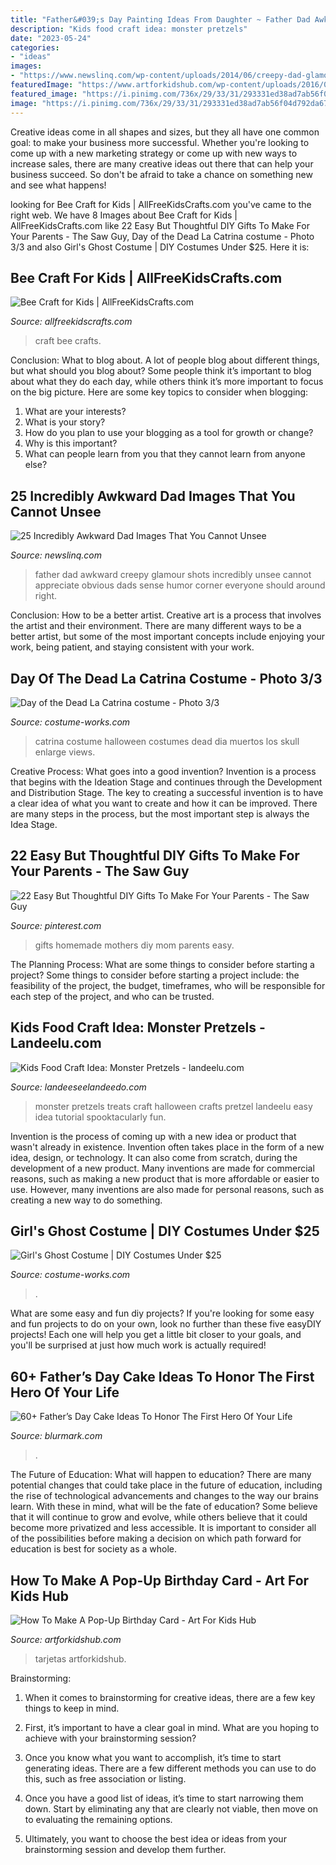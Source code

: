 ```yaml
---
title: "Father&#039;s Day Painting Ideas From Daughter ~ Father Dad Awkward Creepy Glamour Shots Incredibly Unsee Cannot Appreciate Obvious Dads Sense Humor Corner Everyone Should Around Right"
description: "Kids food craft idea: monster pretzels"
date: "2023-05-24"
categories:
- "ideas"
images:
- "https://www.newslinq.com/wp-content/uploads/2014/06/creepy-dad-glamour-shots.jpg"
featuredImage: "https://www.artforkidshub.com/wp-content/uploads/2016/02/how-to-make-birthday-card-feature.jpg"
featured_image: "https://i.pinimg.com/736x/29/33/31/293331ed38ad7ab56f04d792da6703d4.jpg"
image: "https://i.pinimg.com/736x/29/33/31/293331ed38ad7ab56f04d792da6703d4.jpg"
---
```



Creative ideas come in all shapes and sizes, but they all have one common goal: to make your business more successful. Whether you're looking to come up with a new marketing strategy or come up with new ways to increase sales, there are many creative ideas out there that can help your business succeed. So don't be afraid to take a chance on something new and see what happens!

	

		
looking for Bee Craft for Kids | AllFreeKidsCrafts.com you've came to the right web. We have 8 Images about Bee Craft for Kids | AllFreeKidsCrafts.com like 22 Easy But Thoughtful DIY Gifts To Make For Your Parents - The Saw Guy, Day of the Dead La Catrina costume - Photo 3/3 and also Girl&#039;s Ghost Costume | DIY Costumes Under $25. Here it is:
		
    
## Bee Craft For Kids | AllFreeKidsCrafts.com

<img loading=lazy src="http://irepo.primecp.com/2018/07/380908/Bee-Craft-for-Kids_ExtraLarge800_ID-2841281.jpg?v=2841281" onerror="this.onerror=null;this.src='https://tse2.mm.bing.net/th?id=OIP.gy5MoFPOMSV7janfIYuPRAHaLH&amp;pid=15.1';" alt="Bee Craft for Kids | AllFreeKidsCrafts.com">

_Source: allfreekidscrafts.com_

>craft bee crafts. 

	

Conclusion: What to blog about.
A lot of people blog about different things, but what should you blog about? Some people think it’s important to blog about what they do each day, while others think it’s more important to focus on the big picture. Here are some key topics to consider when blogging:
1. What are your interests? 
2. What is your story? 
3. How do you plan to use your blogging as a tool for growth or change? 
4. Why is this important? 
5. What can people learn from you that they cannot learn from anyone else?

    
## 25 Incredibly Awkward Dad Images That You Cannot Unsee

<img loading=lazy src="https://www.newslinq.com/wp-content/uploads/2014/06/creepy-dad-glamour-shots.jpg" onerror="this.onerror=null;this.src='https://tse4.mm.bing.net/th?id=OIP.bGLWwol28DV-Dafy6c9qTQAAAA&amp;pid=15.1';" alt="25 Incredibly Awkward Dad Images That You Cannot Unsee">

_Source: newslinq.com_

>father dad awkward creepy glamour shots incredibly unsee cannot appreciate obvious dads sense humor corner everyone should around right. 

	

Conclusion: How to be a better artist.
Creative art is a process that involves the artist and their environment. There are many different ways to be a better artist, but some of the most important concepts include enjoying your work, being patient, and staying consistent with your work.

    
## Day Of The Dead La Catrina Costume - Photo 3/3

<img loading=lazy src="https://photos.costume-works.com/full/la_catrina.jpg" onerror="this.onerror=null;this.src='https://tse4.mm.bing.net/th?id=OIP.WJTCGN_xoe06-TXEBnCYqAHaJ5&amp;pid=15.1';" alt="Day of the Dead La Catrina costume - Photo 3/3">

_Source: costume-works.com_

>catrina costume halloween costumes dead dia muertos los skull enlarge views. 

	

Creative Process: What goes into a good invention?
Invention is a process that begins with the Ideation Stage and continues through the Development and Distribution Stage. The key to creating a successful invention is to have a clear idea of what you want to create and how it can be improved. There are many steps in the process, but the most important step is always the Idea Stage.

    
## 22 Easy But Thoughtful DIY Gifts To Make For Your Parents - The Saw Guy

<img loading=lazy src="https://i.pinimg.com/736x/29/33/31/293331ed38ad7ab56f04d792da6703d4.jpg" onerror="this.onerror=null;this.src='https://tse1.mm.bing.net/th?id=OIP.B_wqwnBNm3jbPujE1kaCYgHaLH&amp;pid=15.1';" alt="22 Easy But Thoughtful DIY Gifts To Make For Your Parents - The Saw Guy">

_Source: pinterest.com_

>gifts homemade mothers diy mom parents easy. 

	

The Planning Process: What are some things to consider before starting a project?
Some things to consider before starting a project include: the feasibility of the project, the budget, timeframes, who will be responsible for each step of the project, and who can be trusted.

    
## Kids Food Craft Idea: Monster Pretzels - Landeelu.com

<img loading=lazy src="https://www.landeeseelandeedo.com/wp-content/uploads/2014/09/Monster-Pretzels-Food-Craft-for-Kids.jpg" onerror="this.onerror=null;this.src='https://tse2.mm.bing.net/th?id=OIP.2aE_qspZHC549pvDTRmZVQHaLH&amp;pid=15.1';" alt="Kids Food Craft Idea: Monster Pretzels - landeelu.com">

_Source: landeeseelandeedo.com_

>monster pretzels treats craft halloween crafts pretzel landeelu easy idea tutorial spooktacularly fun. 

	

Invention is the process of coming up with a new idea or product that wasn't already in existence. Invention often takes place in the form of a new idea, design, or technology. It can also come from scratch, during the development of a new product. Many inventions are made for commercial reasons, such as making a new product that is more affordable or easier to use. However, many inventions are also made for personal reasons, such as creating a new way to do something.

    
## Girl&#039;s Ghost Costume | DIY Costumes Under $25

<img loading=lazy src="https://photos.costume-works.com/full/ghost6.jpg" onerror="this.onerror=null;this.src='https://tse2.mm.bing.net/th?id=OIP.ekhwnJoIVVmZEI9UyXqfdgHaLY&amp;pid=15.1';" alt="Girl&#039;s Ghost Costume | DIY Costumes Under $25">

_Source: costume-works.com_

>. 

	

What are some easy and fun diy projects?
If you're looking for some easy and fun projects to do on your own, look no further than these five easyDIY projects! Each one will help you get a little bit closer to your goals, and you'll be surprised at just how much work is actually required!

    
## 60+ Father’s Day Cake Ideas To Honor The First Hero Of Your Life

<img loading=lazy src="https://www.blurmark.com/wp-content/uploads/2017/05/Awesome-Cake-Idea.jpg" onerror="this.onerror=null;this.src='https://tse1.mm.bing.net/th?id=OIP.XKmEqGihg-tnqt3b0wJfbQHaJ4&amp;pid=15.1';" alt="60+ Father’s Day Cake Ideas To Honor The First Hero Of Your Life">

_Source: blurmark.com_

>. 

	

The Future of Education: What will happen to education?
There are many potential changes that could take place in the future of education, including the rise of technological advancements and changes to the way our brains learn. With these in mind, what will be the fate of education? Some believe that it will continue to grow and evolve, while others believe that it could become more privatized and less accessible. It is important to consider all of the possibilities before making a decision on which path forward for education is best for society as a whole.

    
## How To Make A Pop-Up Birthday Card - Art For Kids Hub

<img loading=lazy src="https://www.artforkidshub.com/wp-content/uploads/2016/02/how-to-make-birthday-card-feature.jpg" onerror="this.onerror=null;this.src='https://tse4.mm.bing.net/th?id=OIP.ulLBaU4WQ2H_R7ENEsyX6wHaE8&amp;pid=15.1';" alt="How To Make A Pop-Up Birthday Card - Art For Kids Hub">

_Source: artforkidshub.com_

>tarjetas artforkidshub. 

	

Brainstorming:
1. When it comes to brainstorming for creative ideas, there are a few key things to keep in mind.
2. First, it’s important to have a clear goal in mind. What are you hoping to achieve with your brainstorming session?

3. Once you know what you want to accomplish, it’s time to start generating ideas. There are a few different methods you can use to do this, such as free association or listing.

4. Once you have a good list of ideas, it’s time to start narrowing them down. Start by eliminating any that are clearly not viable, then move on to evaluating the remaining options.

5. Ultimately, you want to choose the best idea or ideas from your brainstorming session and develop them further.

